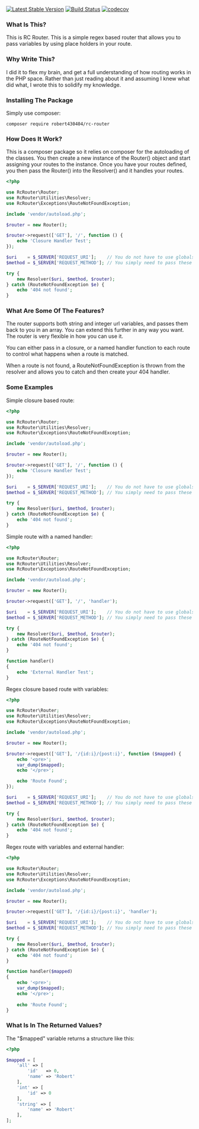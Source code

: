 [![Latest Stable Version](https://poser.pugx.org/robert430404/rc-router/v/stable)](https://packagist.org/packages/robert430404/rc-router)
[![Build Status](https://travis-ci.org/Robert430404/rc-router.svg?branch=master)](https://travis-ci.org/Robert430404/rc-router)
[![codecov](https://codecov.io/gh/Robert430404/rc-router/branch/master/graph/badge.svg)](https://codecov.io/gh/Robert430404/rc-router)

### What Is This?

This is RC Router. This is a simple regex based router that allows you to pass variables by using
place holders in your route.

### Why Write This?

I did it to flex my brain, and get a full understanding of how routing works in the PHP space. Rather
than just reading about it and assuming I knew what did what, I wrote this to solidify my
knowledge.

### Installing The Package

Simply use composer:

    composer require robert430404/rc-router

### How Does It Work?

This is a composer package so it relies on composer for the autoloading of the classes. You then
create a new instance of the Router() object and start assigning your routes to the instance. Once
you have your routes defined, you then pass the Router() into the Resolver() and it handles your
routes.

```php
<?php

use RcRouter\Router;
use RcRouter\Utilities\Resolver;
use RcRouter\Exceptions\RouteNotFoundException;

include 'vendor/autoload.php';

$router = new Router();

$router->request(['GET'], '/', function () {
    echo 'Closure Handler Test';
});

$uri    = $_SERVER['REQUEST_URI'];    // You do not have to use globals here if you have access to a different source.
$method = $_SERVER['REQUEST_METHOD']; // You simply need to pass these (uri and method) as strings to the Resolver.

try {
    new Resolver($uri, $method, $router);
} catch (RouteNotFoundException $e) {
    echo '404 not found';
}
```

### What Are Some Of The Features?

The router supports both string and integer url variables, and passes them back to you in an array.
You can extend this further in any way you want. The router is very flexible in how you can use it.

You can either pass in a closure, or a named handler function to each route to control what happens
when a route is matched.

When a route is not found, a RouteNotFoundException is thrown from the resolver and allows you to catch
and then create your 404 handler. 


### Some Examples

Simple closure based route:

```php
<?php

use RcRouter\Router;
use RcRouter\Utilities\Resolver;
use RcRouter\Exceptions\RouteNotFoundException;

include 'vendor/autoload.php';

$router = new Router();

$router->request(['GET'], '/', function () {
    echo 'Closure Handler Test';
});

$uri    = $_SERVER['REQUEST_URI'];    // You do not have to use globals here if you have access to a different source.
$method = $_SERVER['REQUEST_METHOD']; // You simply need to pass these (uri and method) as strings to the Resolver.

try {
    new Resolver($uri, $method, $router);
} catch (RouteNotFoundException $e) {
    echo '404 not found';
}
```

Simple route with a named handler:

```php
<?php

use RcRouter\Router;
use RcRouter\Utilities\Resolver;
use RcRouter\Exceptions\RouteNotFoundException;

include 'vendor/autoload.php';

$router = new Router();

$router->request(['GET'], '/', 'handler');

$uri    = $_SERVER['REQUEST_URI'];    // You do not have to use globals here if you have access to a different source.
$method = $_SERVER['REQUEST_METHOD']; // You simply need to pass these (uri and method) as strings to the Resolver.

try {
    new Resolver($uri, $method, $router);
} catch (RouteNotFoundException $e) {
    echo '404 not found';
}

function handler()
{
    echo 'External Handler Test';
}
```

Regex closure based route with variables:

```php
<?php

use RcRouter\Router;
use RcRouter\Utilities\Resolver;
use RcRouter\Exceptions\RouteNotFoundException;

include 'vendor/autoload.php';

$router = new Router();

$router->request(['GET'], '/{id:i}/{post:i}', function ($mapped) {
    echo '<pre>';
    var_dump($mapped);
    echo '</pre>';

    echo 'Route Found';
});

$uri    = $_SERVER['REQUEST_URI'];    // You do not have to use globals here if you have access to a different source.
$method = $_SERVER['REQUEST_METHOD']; // You simply need to pass these (uri and method) as strings to the Resolver.

try {
    new Resolver($uri, $method, $router);
} catch (RouteNotFoundException $e) {
    echo '404 not found';
}
```

Regex route with variables and external handler:

```php
<?php

use RcRouter\Router;
use RcRouter\Utilities\Resolver;
use RcRouter\Exceptions\RouteNotFoundException;

include 'vendor/autoload.php';

$router = new Router();

$router->request(['GET'], '/{id:i}/{post:i}', 'handler');

$uri    = $_SERVER['REQUEST_URI'];    // You do not have to use globals here if you have access to a different source.
$method = $_SERVER['REQUEST_METHOD']; // You simply need to pass these (uri and method) as strings to the Resolver.

try {
    new Resolver($uri, $method, $router);
} catch (RouteNotFoundException $e) {
    echo '404 not found';
}

function handler($mapped)
{
    echo '<pre>';
    var_dump($mapped);
    echo '</pre>';
    
    echo 'Route Found';
}
```

### What Is In The Returned Values?

The "$mapped" variable returns a structure like this:

```php
<?php

$mapped = [
    'all' => [
        'id'   => 0,
        'name' => 'Robert'
    ],
    'int' => [
        'id' => 0
    ],
    'string' => [
        'name' => 'Robert'
    ],
];
```